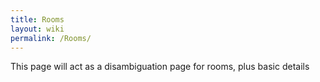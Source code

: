 ```yaml
---
title: Rooms
layout: wiki
permalink: /Rooms/
---
```


This page will act as a disambiguation page for rooms, plus basic
details